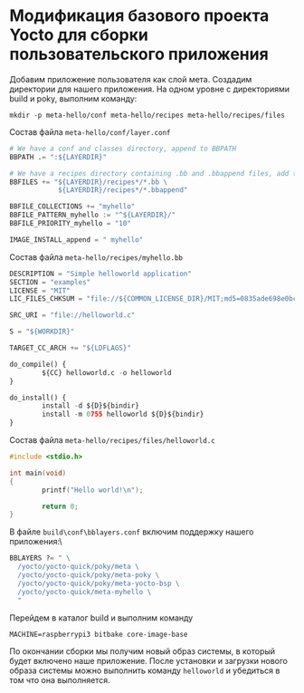 # Модификация базового проекта Yocto для сборки пользовательского приложения

Добавим приложение пользователя как слой мета. Создадим директории для нашего приложения.  На одном уровне с директориями build и poky, выполним команду:

```shell
mkdir -p meta-hello/conf meta-hello/recipes meta-hello/recipes/files
```

Состав файла `meta-hello/conf/layer.conf`

```python
# We have a conf and classes directory, append to BBPATH
BBPATH .= ":${LAYERDIR}"

# We have a recipes directory containing .bb and .bbappend files, add to BBFILES
BBFILES += "${LAYERDIR}/recipes*/*.bb \
            ${LAYERDIR}/recipes*/*.bbappend"

BBFILE_COLLECTIONS += "myhello"
BBFILE_PATTERN_myhello := "^${LAYERDIR}/"
BBFILE_PRIORITY_myhello = "10"

IMAGE_INSTALL_append = " myhello"
```

Состав файла `meta-hello/recipes/myhello.bb`

```python
DESCRIPTION = "Simple helloworld application"
SECTION = "examples"
LICENSE = "MIT"
LIC_FILES_CHKSUM = "file://${COMMON_LICENSE_DIR}/MIT;md5=0835ade698e0bcf8506ecda2f7b4f302"

SRC_URI = "file://helloworld.c"

S = "${WORKDIR}"

TARGET_CC_ARCH += "${LDFLAGS}"

do_compile() {
        ${CC} helloworld.c -o helloworld
}

do_install() {
        install -d ${D}${bindir}
        install -m 0755 helloworld ${D}${bindir}
}
```

Состав файла `meta-hello/recipes/files/helloworld.c`

```C
#include <stdio.h>

int main(void)
{
        printf("Hello world!\n");

        return 0;
}
```

В файле `build\conf\bblayers.conf` включим поддержку нашего приложения:\

```python
BBLAYERS ?= " \
  /yocto/yocto-quick/poky/meta \
  /yocto/yocto-quick/poky/meta-poky \
  /yocto/yocto-quick/poky/meta-yocto-bsp \
  /yocto/yocto-quick/meta-myhello \
  "
```

Перейдем в каталог build и выполним команду

``` shell
MACHINE=raspberrypi3 bitbake core-image-base
```

По окончании сборки мы получим новый образ системы, в который будет включено наше приложение. После установки и загрузки нового образа системы можно выполнить команду `helloworld` и убедиться в том что она выполняется.
